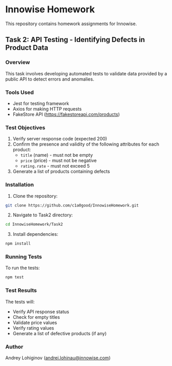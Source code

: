 # Innowise Homework

This repository contains homework assignments for Innowise.

## Task 2: API Testing - Identifying Defects in Product Data

### Overview
This task involves developing automated tests to validate data provided by a public API to detect errors and anomalies.

### Tools Used
- Jest for testing framework
- Axios for making HTTP requests
- FakeStore API (https://fakestoreapi.com/products)

### Test Objectives
1. Verify server response code (expected 200)
2. Confirm the presence and validity of the following attributes for each product:
   - `title` (name) - must not be empty
   - `price` (price) - must not be negative
   - `rating.rate` - must not exceed 5
3. Generate a list of products containing defects

### Installation
1. Clone the repository:
```bash
git clone https://github.com/c1a0good/InnowiseHomework.git
```

2. Navigate to Task2 directory:
```bash
cd InnowiseHomework/Task2
```

3. Install dependencies:
```bash
npm install
```

### Running Tests
To run the tests:
```bash
npm test
```

### Test Results
The tests will:
- Verify API response status
- Check for empty titles
- Validate price values
- Verify rating values
- Generate a list of defective products (if any)

### Author
Andrey Lohiginov (andrei.lohinau@innowise.com) 